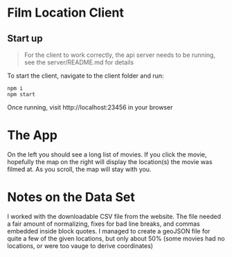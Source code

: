 # Film Location Client

## Start up
> For the client to work correctly, the api server needs to be running, see the server/README.md for details

To start the client, navigate to the client folder and run:
```
npm i
npm start
```
Once running, visit http://localhost:23456 in your browser

# The App
On the left you should see a long list of movies. If you click the movie, hopefully the map on the right will display the location(s) the movie was filmed at. As you scroll, the map will stay with you.

# Notes on the Data Set
I worked with the downloadable CSV file from the website. The file needed a fair amount of normalizing, fixes for bad line breaks, and commas embedded inside block quotes. I managed to create a geoJSON file for quite a few of the given locations, but only about 50% (some movies had no locations, or were too vauge to derive coordinates)
